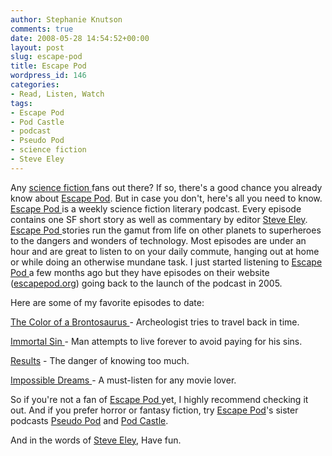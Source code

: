 ```yaml
---
author: Stephanie Knutson
comments: true
date: 2008-05-28 14:54:52+00:00
layout: post
slug: escape-pod
title: Escape Pod
wordpress_id: 146
categories:
- Read, Listen, Watch
tags:
- Escape Pod
- Pod Castle
- podcast
- Pseudo Pod
- science fiction
- Steve Eley
---
```


Any [science fiction ](http://en.wikipedia.org/wiki/Science_fiction)fans out there? If so, there's a good chance you already know about [Escape Pod](http://escapepod.org/). But in case you don't, here's all you need to know. [Escape Pod ](http://escapepod.org/)is a weekly science fiction literary podcast. Every episode contains one SF short story as well as commentary by editor [Steve Eley](http://en.wikipedia.org/wiki/Steve_Eley). [Escape Pod ](http://escapepod.org/)stories run the gamut from life on other planets to superheroes to the dangers and wonders of technology. Most episodes are under an hour and are great to listen to on your daily commute, hanging out at home or while doing an otherwise mundane task. I just started listening to [Escape Pod ](http://escapepod.org/)a few months ago but they have episodes on their website ([escapepod.org](http://escapepod.org/)) going back to the launch of the podcast in 2005.

Here are some of my favorite episodes to date:

[The Color of a Brontosaurus ](http://escapepod.org/2008/01/18/ep141-the-color-of-a-brontosaurus/)- Archeologist tries to travel back in time.

[Immortal Sin ](http://escapepod.org/2007/10/25/ep129-immortal-sin/)- Man attempts to live forever to avoid paying for his sins.

[Results](http://escapepod.org/2007/10/11/ep127-results/) - The danger of knowing too much.

[Impossible Dreams ](http://escapepod.org/2007/05/10/ep105-impossible-dreams/)- A must-listen for any movie lover.

So if you're not a fan of [Escape Pod ](http://escapepod.org/)yet, I highly recommend checking it out. And if you prefer horror or fantasy fiction, try [Escape Pod](http://escapepod.org/)'s sister podcasts [Pseudo Pod](http://pseudopod.org/) and [Pod Castle](http://podcastle.org/).

And in the words of [Steve Eley](http://en.wikipedia.org/wiki/Steve_Eley), Have fun.
